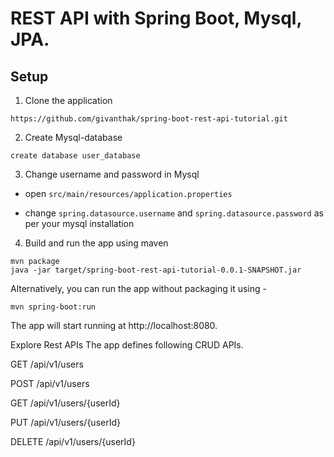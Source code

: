 # REST API with Spring Boot, Mysql, JPA.

## Setup

1. Clone the application
  ``` 
https://github.com/givanthak/spring-boot-rest-api-tutorial.git
 ```

2. Create Mysql-database

  ```    
create database user_database

  ```

3. Change username and password in Mysql

* open `src/main/resources/application.properties`

* change `spring.datasource.username` and `spring.datasource.password` as per your mysql installation

4. Build and run the app using maven
 ```
mvn package
java -jar target/spring-boot-rest-api-tutorial-0.0.1-SNAPSHOT.jar
 ```
Alternatively, you can run the app without packaging it using -
 ```
mvn spring-boot:run
 ```
The app will start running at http://localhost:8080.

Explore Rest APIs
The app defines following CRUD APIs.

GET /api/v1/users

POST /api/v1/users

GET /api/v1/users/{userId}

PUT /api/v1/users/{userId}

DELETE /api/v1/users/{userId}
